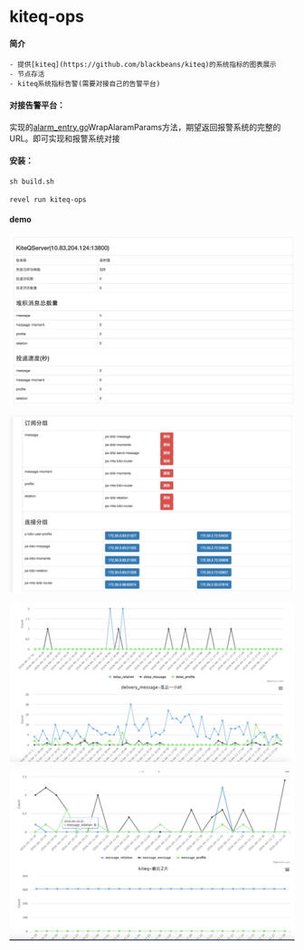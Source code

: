 # kiteq-ops

#### 简介
    - 提供[kiteq](https://github.com/blackbeans/kiteq)的系统指标的图表展示
    - 节点存活
    - kiteq系统指标告警(需要对接自己的告警平台)
    
#### 对接告警平台：
实现的[alarm_entry.go](https://github.com/blackbeans/kiteq-ops/blob/master/app/models/alarm/alarm_entry.go#L22)WrapAlaramParams方法，期望返回报警系统的完整的URL。即可实现和报警系统对接
    
#### 安装：
    sh build.sh

    revel run kiteq-ops

#### demo

![image](./doc/home_1.png)

![image](./doc/home_2.png)

![image](./doc/hours.png)

![image](./doc/days.png)
